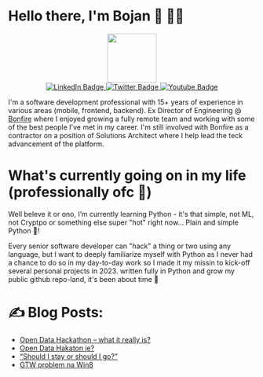 # Hello there, I'm Bojan 👋 👨‍💻

<div id="header" align="center">
  <img src="https://media.giphy.com/media/M9gbBd9nbDrOTu1Mqx/giphy.gif" width="100"/>

  <div id="badges">
    <a href="https://www.linkedin.com/in/bkopanja/">
      <img src="https://img.shields.io/badge/LinkedIn-blue?style=for-the-badge&logo=linkedin&logoColor=white" alt="LinkedIn Badge"/>
    </a>
    <a href="https://twitter.com/bkopanja/">
      <img src="https://img.shields.io/badge/Twitter-blue?style=for-the-badge&logo=twitter&logoColor=white" alt="Twitter Badge"/>
    </a>
    <a href="https://www.youtube.com/c/BojanKopanja">
      <img src="https://img.shields.io/badge/YouTube-red?style=for-the-badge&logo=youtube&logoColor=white" alt="Youtube Badge"/>
    </a>
  </div>
</div>

I'm a software development professional with 15+ years of experience in various areas (mobile, frontend, backend). Ex Director of Engineering @ [Bonfire](https://bonfire.com) where I enjoyed growing a fully remote team and working with some of the best people I've met in my career. I'm still involved with Bonfire as a contractor on a position of Solutions Architect where I help lead the teck advancement of the platform.

# What's currently going on in my life (professionally ofc 🙂)

Well beleve it or ono, I’m currently learning Python - it's that simple, not ML, not Cryptpo or something else super "hot" right now... Plain and simple Python 🙂!

Every senior software developer can "hack" a thing or two using any language, but I want to deeply familiarize myself with Python as I never had a chance to do so in my day-to-day work so I made it my missin to kick-off several personal projects in 2023. written fully in Python and grow my public github repo-land, it's been about time 🤘



# :writing_hand: Blog Posts:
<!-- BLOG-POST-LIST:START -->
- [Open Data Hackathon – what it really is?](https://www.bojankopanja.com/open-data-hackathon-what-it-really-is/)
- [Open Data Hakaton je?](https://www.bojankopanja.com/open-data-hakaton-je/)
- [“Should I stay or should I go?”](https://www.bojankopanja.com/should-i-stay-or-should-i-go/)
- [GTW problem na Win8](https://www.bojankopanja.com/gtw-problem-na-win8/)
<!-- BLOG-POST-LIST:END -->

<!--
**bkopanja/bkopanja** is a ✨ _special_ ✨ repository because its `README.md` (this file) appears on your GitHub profile.

Here are some ideas to get you started:

- 🔭 I’m currently working on ...
- 🌱 I’m currently learning ...
- 👯 I’m looking to collaborate on ...
- 🤔 I’m looking for help with ...
- 💬 Ask me about ...
- 📫 How to reach me: ...
- 😄 Pronouns: ...
- ⚡ Fun fact: ...
-->
